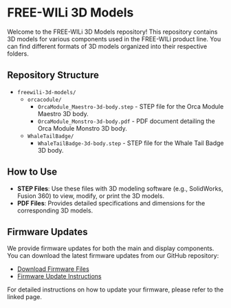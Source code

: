 # FREE-WILi 3D Models

Welcome to the FREE-WILi 3D Models repository! This repository contains 3D models for various components used in the FREE-WILi product line. You can find different formats of 3D models organized into their respective folders.

## Repository Structure

- `freewili-3d-models/`
  - `orcacodule/`
    - `OrcaModule_Maestro-3d-body.step` - STEP file for the Orca Module Maestro 3D body.
    - `OrcaModule_Monstro-3d-body.pdf` - PDF document detailing the Orca Module Monstro 3D body.
  - `WhaleTailBadge/`
    - `WhaleTailBadge-3d-body.step` - STEP file for the Whale Tail Badge 3D body.

## How to Use

- **STEP Files**: Use these files with 3D modeling software (e.g., SolidWorks, Fusion 360) to view, modify, or print the 3D models.
- **PDF Files**: Provides detailed specifications and dimensions for the corresponding 3D models.


## Firmware Updates

We provide firmware updates for both the main and display components. You can download the latest firmware updates from our GitHub repository:

- [Download Firmware Files](https://github.com/freewili/freewili-firmware)
- [Firmware Update Instructions](https://docs.freewili.com/freewili-firmware-update/)

For detailed instructions on how to update your firmware, please refer to the linked page.
